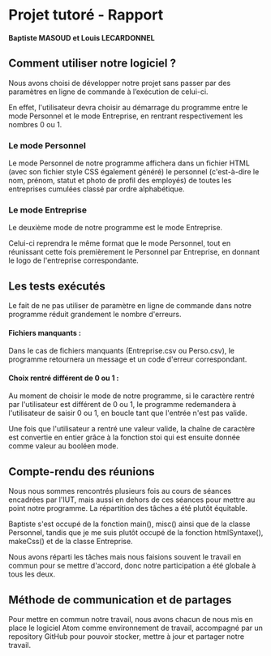 # Projet tutoré - Rapport
#### Baptiste MASOUD et Louis LECARDONNEL

## Comment utiliser notre logiciel ?

Nous avons choisi de développer notre projet sans passer par des paramètres en ligne de commande à l’exécution de celui-ci.

En effet, l'utilisateur devra choisir au démarrage du programme entre le mode Personnel et le mode Entreprise, en rentrant respectivement les nombres 0 ou 1.

### Le mode Personnel

Le mode Personnel de notre programme affichera 
dans un fichier HTML (avec son fichier style CSS également généré) le personnel (c'est-à-dire le nom, prénom, statut et photo de profil des employés) de toutes les entreprises cumulées classé par ordre alphabétique.

### Le mode Entreprise

Le deuxième mode de notre programme est le mode Entreprise.

Celui-ci reprendra le même format que le mode Personnel, tout en réunissant cette fois premièrement le Personnel par Entreprise, en donnant le logo de l'entreprise correspondante.

## Les tests exécutés

Le fait de ne pas utiliser de paramètre en ligne de commande dans notre programme réduit grandement le nombre d'erreurs.

#### Fichiers manquants :

Dans le cas de fichiers manquants (Entreprise.csv ou Perso.csv), le programme retournera un message et un code d'erreur correspondant.

#### Choix rentré différent de 0 ou 1 :

Au moment de choisir le mode de notre programme, si le caractère rentré par l'utilisateur est différent de 0 ou 1, le programme redemandera à l'utilisateur de saisir 0 ou 1, en boucle tant que l'entrée n'est pas valide.

Une fois que l'utilisateur a rentré une valeur valide, la chaîne de caractère est convertie en entier grâce à la fonction stoi qui est ensuite donnée comme valeur au booléen mode.

## Compte-rendu des réunions

Nous nous sommes rencontrés plusieurs fois au cours de séances encadrées par l'IUT, mais aussi en dehors de ces séances pour mettre au point notre programme. La répartition des tâches a été plutôt équitable.

Baptiste s'est occupé de la fonction main(), misc() ainsi que de la classe Personnel, tandis que je me suis plutôt occupé de la fonction htmlSyntaxe(), makeCss() et de la classe Entreprise.

Nous avons réparti les tâches mais nous faisions souvent le travail en commun pour se mettre d'accord, donc notre participation a été globale à tous les deux.

## Méthode de communication et de partages

Pour mettre en commun notre travail, nous avons chacun de nous mis en place le logiciel Atom comme environnement de travail, accompagné par un repository GitHub pour pouvoir stocker, mettre à jour et partager notre travail.